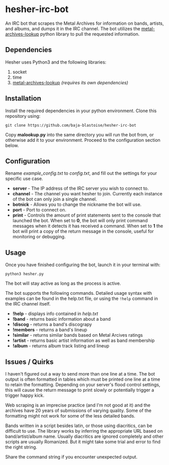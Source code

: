 # hesher-irc-bot
An IRC bot that scrapes the Metal Archives for information on bands, artists, and albums, and dumps it in the IRC channel.  The bot utilizes the [metal-archives-lookup](https://github.com/baja-blastoise/metal-archives-lookup) python library to pull the requested information.

## Dependencies
Hesher uses Python3 and the following libraries:
1. socket
2. time
3. [metal-archives-lookup](https://github.com/baja-blastoise/metal-archives-lookup) *(requires its own dependencies)*

## Installation
Install the required dependencies in your python environment.  Clone this repository using:

`git clone https://github.com/baja-blastoise/hesher-irc-bot`

Copy **malookup.py** into the same directory you will run the bot from, or otherwise add it to your environment.  Proceed to the configuration section below.

## Configuration
Rename *example_config.txt* to *config.txt*, and fill out the settings for your specific use case.
- **server** - The IP address of the IRC server you wish to connect to.
- **channel** - The channel you want hesher to join.  Currently each instance of the bot can only join a single channel.
- **botnick** - Allows you to change the nickname the bot will use.
- **port** - Port to connect on.
- **print** - Controls the amount of print statements sent to the console that launched the bot.  When set to **0**, the bot will only print command messages when it detects it has received a command.  When set to **1** the bot will print a copy of the return message in the console, useful for monitoring or debugging.

## Usage
Once you have finished configuring the bot, launch it in your terminal with:

`python3 hesher.py`

The bot will stay active as long as the process is active.

The bot supports the following commands.  Detailed usage syntax with examples can be found in the help.txt file, or using the `!help` command in the IRC channel itself.
- **!help** - displays info contained in *help.txt*
- **!band** - returns basic information about a band
- **!discog** - returns a band's discograpy
- **!members** - returns a band's lineup
- **!similar** - returns similar bands based on Metal Arcives ratings
- **!artist** - returns basic artist information as well as band membership
- **!album** - returns album track listing and lineup


## Issues / Quirks
I haven't figured out a way to send more than one line at a time.  The bot output is often formatted in tables which must be printed one line at a time to retain the formatting.  Depending on your server's flood control settings, this will cause the return message to print slowly or potentially trigger a trigger happy kick.

Web scraping is an imprecise practice (and I'm not good at it) and the archives have 20 years of submissions of varying quality.  Some of the formatting might not work for some of the less detailed bands.

Bands written in a script besides latin, or those using diacritics, can be difficult to use.  The library works by inferring the appropriate URL based on band/artist/album name.  Usually diacritics are ignored completely and other scripts are usually Romanized.  But it might take some trial and error to find the right string.

Share the command string if you encounter unexpected output.
